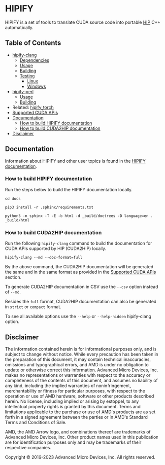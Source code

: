 # HIPIFY

HIPIFY is a set of tools to translate CUDA source code into portable [HIP](https://github.com/ROCm-Developer-Tools/HIP) C++ automatically.

## Table of Contents

<!-- toc -->

- [hipify-clang](./docs/hipify-clang.md#hipify-clang)
     * [Dependencies](./docs/hipify-clang.md#hipify-clang-dependencies)
     * [Usage](./docs/hipify-clang.md#hipify-clang-usage)
     * [Building](./docs/hipify-clang.md#hipify-clang-building)
     * [Testing](./docs/hipify-clang.md#hipify-clang-testing)
        + [Linux](./docs/hipify-clang.md#hipify-clang-linux-testing)
        + [Windows](./docs/hipify-clang.md#hipify-clang-windows-testing)
- [hipify-perl](./docs/hipify-perl.md#hipify-perl)
     * [Usage](./docs/hipify-perl.md#hipify-perl-usage)
     * [Building](./docs/hipify-perl.md#hipify-perl-building)
- Related: [hipify_torch](https://github.com/ROCmSoftwarePlatform/hipify_torch)
- [Supported CUDA APIs](./docs/supported_apis.md#supported-cuda-apis)
- [Documentation](#documentation)
     * [How to build HIPIFY documentation](#how-to-build-hipify-documentation)
     * [How to build CUDA2HIP documentation](#how-to-build-cuda2hip-documentation)
- [Disclaimer](#disclaimer)

<!-- tocstop -->

## <a name="documentation"></a>Documentation

Information about HIPIFY and other user topics is found in the [HIPIFY documentation](https://rocmdocs.amd.com/projects/HIPIFY/en/latest/).

### <a name="how-to-build-HIPIFY-documentation"></a>How to build HIPIFY documentation

Run the steps below to build the HIPIFY documentation locally.

```
cd docs

pip3 install -r .sphinx/requirements.txt

python3 -m sphinx -T -E -b html -d _build/doctrees -D language=en . _build/html
```

### <a name="how-to-build-CUDA2HIP-documentation"></a>How to build CUDA2HIP documentation

Run the following `hipify-clang` command to build the documentation for CUDA APIs supported by HIP (CUDA2HIP) locally.

```
hipify-clang --md --doc-format=full
```

By the above command, the CUDA2HIP documentation will be generated the same and in the same format as provided in the [Supported CUDA APIs](./docs/supported_apis.md#supported-cuda-apis) section.

To generate CUDA2HIP documentation in CSV use the `--csv` option instead of `--md`.

Besides the `full` format, CUDA2HIP documentation can also be generated in `strict` or `compact` format.

To see all available options use the `--help` or `--help-hidden` hipify-clang option.

## <a name="disclaimer"></a>Disclaimer

The information contained herein is for informational purposes only, and is subject to change without notice. While every precaution has been taken in the preparation of this document, it may contain technical inaccuracies, omissions and typographical errors, and AMD is under no obligation to update or otherwise correct this information. Advanced Micro Devices, Inc. makes no representations or warranties with respect to the accuracy or completeness of the contents of this document, and assumes no liability of any kind, including the implied warranties of noninfringement, merchantability or fitness for particular purposes, with respect to the operation or use of AMD hardware, software or other products described herein. No license, including implied or arising by estoppel, to any intellectual property rights is granted by this document. Terms and limitations applicable to the purchase or use of AMD's products are as set forth in a signed agreement between the parties or in AMD's Standard Terms and Conditions of Sale.

AMD, the AMD Arrow logo, and combinations thereof are trademarks of Advanced Micro Devices, Inc. Other product names used in this publication are for identification purposes only and may be trademarks of their respective companies.

Copyright &copy; 2016-2023 Advanced Micro Devices, Inc. All rights reserved.
